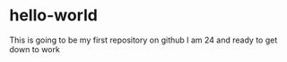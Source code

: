 # hello-world
This is going to be my first repository on github
I am 24 and ready to get down to work
